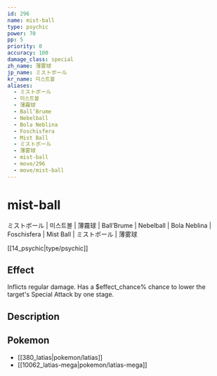 ```yaml
---
id: 296
name: mist-ball
type: psychic
power: 70
pp: 5
priority: 0
accuracy: 100
damage_class: special
zh_name: 薄雾球
jp_name: ミストボール
kr_name: 미스트볼
aliases:
  - ミストボール
  - 미스트볼
  - 薄霧球
  - Ball’Brume
  - Nebelball
  - Bola Neblina
  - Foschisfera
  - Mist Ball
  - ミストボール
  - 薄雾球
  - mist-ball
  - move/296
  - move/mist-ball
---
```

# mist-ball
    
ミストボール | 미스트볼 | 薄霧球 | Ball’Brume | Nebelball | Bola Neblina | Foschisfera | Mist Ball | ミストボール | 薄雾球

[[14_psychic|type/psychic]]

## Effect

Inflicts regular damage.  Has a $effect_chance% chance to lower the target's Special Attack by one stage.

## Description



## Pokemon

- [[380_latias|pokemon/latias]]
- [[10062_latias-mega|pokemon/latias-mega]]

